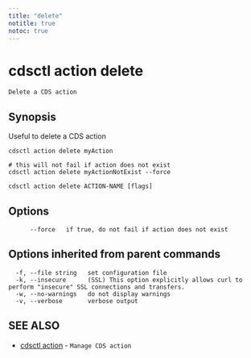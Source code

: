 ```yaml
---
title: "delete"
notitle: true
notoc: true
---
```

# cdsctl action delete

`Delete a CDS action`

## Synopsis

Useful to delete a CDS action

	cdsctl action delete myAction

	# this will not fail if action does not exist
	cdsctl action delete myActionNotExist --force


```
cdsctl action delete ACTION-NAME [flags]
```

## Options

```
      --force   if true, do not fail if action does not exist
```

## Options inherited from parent commands

```
  -f, --file string   set configuration file
  -k, --insecure      (SSL) This option explicitly allows curl to perform "insecure" SSL connections and transfers.
  -w, --no-warnings   do not display warnings
  -v, --verbose       verbose output
```

## SEE ALSO

* [cdsctl action](/docs/components/cdsctl/action/)	 - `Manage CDS action`


